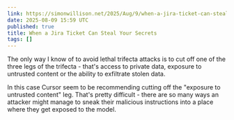 ```yaml
---
link: https://simonwillison.net/2025/Aug/9/when-a-jira-ticket-can-steal-your-secrets/#atom-everything
date: 2025-08-09 15:59 UTC
published: true
title: When a Jira Ticket Can Steal Your Secrets
tags: []
---
```


The only way I know of to avoid lethal trifecta attacks is to cut off one of the three legs of the trifecta - that's access to private data, exposure to untrusted content or the ability to exfiltrate stolen data.

In this case Cursor seem to be recommending cutting off the "exposure to untrusted content" leg. That's pretty difficult - there are so many ways an attacker might manage to sneak their malicious instructions into a place where they get exposed to the model.
